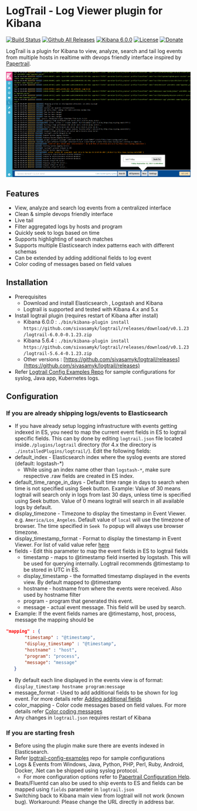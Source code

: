 # LogTrail - Log Viewer plugin for Kibana

[![Build Status](https://travis-ci.org/sivasamyk/logtrail.svg?branch=master)](https://travis-ci.org/sivasamyk/logtrail) [![Github All Releases](https://img.shields.io/github/downloads/sivasamyk/logtrail/total.svg)](https://github.com/sivasamyk/logtrail/releases) [![Kibana 6.0.0](https://img.shields.io/badge/Kibana-v6.0.0-blue.svg)](https://www.elastic.co/downloads/past-releases/kibana-6.0.0)
[![License](https://img.shields.io/github/license/sivasamyk/logtrail.svg)](https://github.com/sivasamyk/logtrail) [![Donate](https://img.shields.io/badge/Donate-PayPal-green.svg)](https://paypal.me/sivasamyk)

LogTrail is a plugin for Kibana to view, analyze, search and tail log events from multiple hosts in realtime with devops friendly interface inspired by [Papertrail](https://papertrailapp.com/).

![Events](screenshot.png)

Features
--------
 - View, analyze and search log events from a centralized interface
 - Clean & simple devops friendly interface
 - Live tail
 - Filter aggregated logs by hosts and program
 - Quickly seek to logs based on time
 - Supports highlighting of search matches
 - Supports multiple Elasticsearch index patterns each with different schemas
 - Can be extended by adding additional fields to log event
 - Color coding of messages based on field values

Installation
------------
- Prerequisites
  - Download and install Elasticsearch , Logstash and Kibana
  - Logtrail is supported and tested with Kibana 4.x and 5.x
- Install logtrail plugin (requires restart of Kibana after install)
  - Kibana 6.0.0 : `./bin/kibana-plugin install https://github.com/sivasamyk/logtrail/releases/download/v0.1.23/logtrail-6.0.0-0.1.23.zip`
  - Kibana 5.6.4 : `./bin/kibana-plugin install https://github.com/sivasamyk/logtrail/releases/download/v0.1.23/logtrail-5.6.4-0.1.23.zip`
  - Other versions : [https://github.com/sivasamyk/logtrail/releases](https://github.com/sivasamyk/logtrail/releases)
- Refer [Logtrail Config Examples Repo](https://github.com/sivasamyk/logtrail-config-examples) for sample configurations for syslog, Java app, Kubernetes logs.


Configuration
-------------
### If you are already shipping logs/events to Elasticsearch
 - If you have already setup logging infrastructure with events getting indexed in ES,
you need to map the current event fields in ES to logtrail specific fields. This can by done by editing
`logtrail.json` file located inside`./plugins/logtrail` directory (for 4.x the directory is `./installedPlugins/logtrail/`).
Edit the following fields:
 - default_index - Elasticsearch index where the syslog events are stored (default: logstash-*)
      - While using an index name other than `logstash-*`, make sure respective .raw fields are created in ES index.
 - default_time_range_in_days - Default time range in days to search when time is not specified using Seek button.
    Example: Value of 30 means logtrail will search only in logs from last 30 days, unless time is specified using Seek button.
    Value of 0 means logtrail will search in all available logs by default.
 - display_timezone - Timezone to display the timestamp in Event Viewer. e.g. `America/Los_Angeles`. Default value of `local` will use the timezone of browser. The time specified in `Seek To` popup will always use browser timezone.
 - display_timestamp_format - Format to display the timestamp in Event Viewer. For list of valid value refer [here](http://momentjs.com/docs/#/displaying/)
 - fields - Edit this parameter to map the event fields in ES to logtrail fields
    - timestamp - maps to @timestamp field inserted by logstash. This will be used for querying internally. Logtrail recommends @timestamp to be stored in UTC in ES.
    - display_timestamp - the formatted timestamp displayed in the events view. By default mapped to @timestamp
    - hostname - hostname from where the events were received. Also used by hostname filter
    - program - program that generated this event.
    - message - actual event message. This field will be used by search.
 - Example:  If the event fields names are @timestamp, host, process, message the mapping should be
 ```json
 "mapping" : {
        "timestamp" : "@timestamp",
        "display_timestamp" : "@timestamp",
        "hostname" : "host",
        "program": "process",
        "message": "message"
    }
```
 - By default each line displayed in the events view is of format:
  `display_timestamp hostname program:message`
 - message_format - Used to add additional fields to be shown for log event. For more details refer [Adding additional fields](docs/add_fields.md)
 - color_mapping - Color code messages based on field values. For more details refer [Color coding messages](docs/color_mapping.md)
 - Any changes in `logtrail.json` requires restart of Kibana

### If you are starting fresh
- Before using the plugin make sure there are events indexed in Elasticsearch.
- Refer [logtrail-config-examples](https://github.com/sivasamyk/logtrail-config-examples) repo for sample configurations 
- Logs & Events from Windows, Java, Python, PHP, Perl, Ruby, Android, Docker, .Net can be shipped using syslog protocol.
  - For more configuration options refer to [Papertrail Configuration Help](http://help.papertrailapp.com/).
- Beats/Fluentd can also be used to ship events to ES and fields can be mapped using `fields` parameter in `logtrail.json`
- Switching back to Kibana main view from logtrail will not work (known bug). Workaround: Please change the URL directly in address bar.
